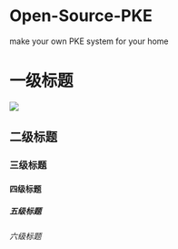 # Open-Source-PKE
make your own PKE system for your home

# 一级标题  
![](https://github.com/fryefryefrye/Open-Source-PKE/raw/master/img/tag_simple.jpg)  
## 二级标题  
### 三级标题  
#### 四级标题  
##### 五级标题  
###### 六级标题 

